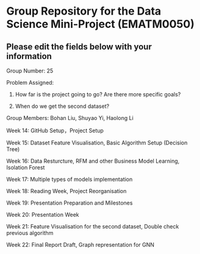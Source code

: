 # Group Repository for the Data Science Mini-Project (EMATM0050)

## Please edit the fields below with your information
Group Number: 25

Problem Assigned: 

1. How far is the project going to go? Are there more specific goals?

2. When do we get the second dataset?

Group Members: Bohan Liu, Shuyao Yi, Haolong Li

Week 14: GitHub Setup，Project Setup

Week 15: Dataset Feature Visualisation, Basic Algorithm Setup (Decision Tree)

Week 16: Data Resturcture, RFM and other Business Model Learning, Isolation Forest

Week 17: Multiple types of models implementation

Week 18: Reading Week, Project Reorganisation

Week 19: Presentation Preparation and Milestones

Week 20: Presentation Week

Week 21: Feature Visualisation for the second dataset, Double check previous algorithm

Week 22: Final Report Draft, Graph representation for GNN
